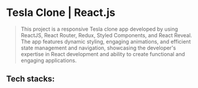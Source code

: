 # Tesla Clone | React.js
>This project is a responsive Tesla clone app developed by using ReactJS, React Router, Redux, Styled Components, and React Reveal. The app features dynamic styling, engaging animations, and efficient state management and navigation, showcasing the developer's expertise in React development and ability to create functional and engaging applications.
## Tech stacks:
